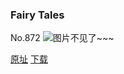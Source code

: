 ### Fairy Tales
No.872
![图片不见了~~~](https://imgs.xkcd.com/comics/fairy_tales.png)

[原址](https://xkcd.com//872) [下载](https://imgs.xkcd.com/comics/fairy_tales.png)

